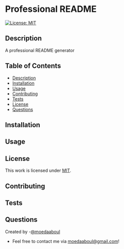 # Professional README

[![License: MIT](https://img.shields.io/badge/License-MIT-yellow.svg)](https://opensource.org/licenses/MIT)

## Description

A professional README generator

## Table of Contents

- [Description](#description)
- [Installation](#installation)
- [Usage](#usage)
- [Contributing](#contributing)
- [Tests](#tests)
- [License](#license)
- [Questions](#questions)

## Installation



## Usage



## License
This work is licensed under
[MIT](https://github.com/moedaaboul/moedaaboul.github.io/blob/main/LICENSE).

## Contributing



## Tests



## Questions

Created by  -[@moedaaboul](https://github.com/moedaaboul)
            

- Feel free to contact me via [moedaaboul@gmail.com](moedaaboul@gmail.com)!

